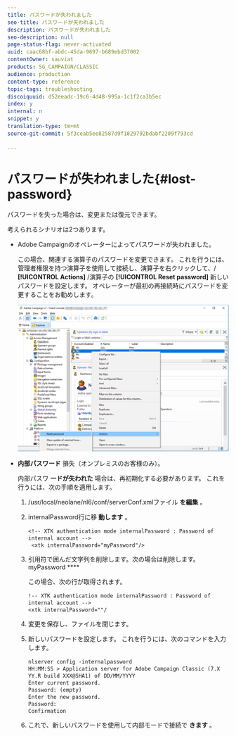 ```yaml
---
title: パスワードが失われました
seo-title: パスワードが失われました
description: パスワードが失われました
seo-description: null
page-status-flag: never-activated
uuid: caac68bf-abdc-45da-9697-b689ebd37002
contentOwner: sauviat
products: SG_CAMPAIGN/CLASSIC
audience: production
content-type: reference
topic-tags: troubleshooting
discoiquuid: d52eeadc-19c6-4d48-995a-1c1f2ca3b5ec
index: y
internal: n
snippet: y
translation-type: tm+mt
source-git-commit: 5f3ceab5ee82587d9f1829792bdabf2209f793cd

---
```



# パスワードが失われました{#lost-password}

パスワードを失った場合は、変更または復元できます。

考えられるシナリオは2つあります。

* Adobe Campaignのオペレーターによってパスワードが失われました。

   この場合、関連する演算子のパスワードを変更できます。 これを行うには、管理者権限を持つ演算子を使用して接続し、演算子を右クリックして、/ **[!UICONTROL Actions]** /演算子の **[!UICONTROL Reset password]** 新しいパスワードを設定します。 オペレーターが最初の再接続時にパスワードを変更することをお勧めします。

   ![](assets/operator-passwd.png)

* **内部パスワード** 損失（オンプレミスのお客様のみ）。

   内部パスワ **ードが失われた** 場合は、再初期化する必要があります。 これを行うには、次の手順を適用します。

   1. /usr/local/neolane/nl6/conf/serverConf.xmlファイル **を編集** 。
   1. internalPassword行に移 **動します** 。

      ```
      <!-- XTK authentication mode internalPassword : Password of internal account -->
       <xtk internalPassword="myPassword"/>
      ```

   1. 引用符で囲んだ文字列を削除します。次の場合は削除します。myPassword ****

      この場合、次の行が取得されます。

      ```
      !-- XTK authentication mode internalPassword : Password of internal account -->
      <xtk internalPassword=""/
      ```

   1. 変更を保存し、ファイルを閉じます。
   1. 新しいパスワードを設定します。 これを行うには、次のコマンドを入力します。

      ```
      nlserver config -internalpassword
      HH:MM:SS > Application server for Adobe Campaign Classic (7.X YY.R build XXX@SHA1) of DD/MM/YYYY
      Enter current password.
      Password: (empty)
      Enter the new password.
      Password: 
      Confirmation 
      ```

   1. これで、新しいパスワードを使用して内部モードで接続で **きます** 。

